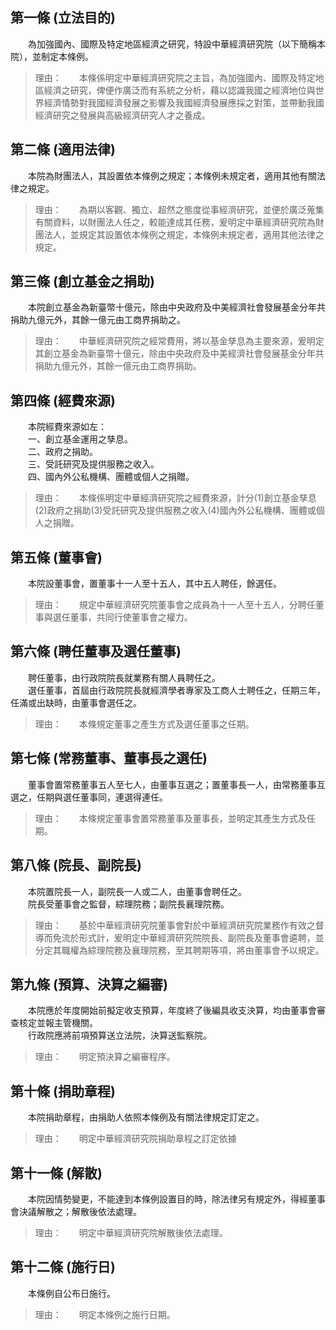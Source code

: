 第一條 (立法目的)
-----------------
　　為加強國內、國際及特定地區經濟之研究，特設中華經濟研究院（以下簡稱本院），並制定本條例。  
> 理由：　　本條係明定中華經濟研究院之主旨，為加強國內、國際及特定地區經濟之研究，俾便作廣泛而有系統之分析，藉以認識我國之經濟地位與世界經濟情勢對我國經濟發展之影響及我國經濟發展應採之對策，並帶動我國經濟研究之發展與高級經濟研究人才之養成。



第二條 (適用法律)
-----------------
　　本院為財團法人，其設置依本條例之規定；本條例未規定者，適用其他有關法律之規定。  
> 理由：　　為期以客觀、獨立、超然之態度從事經濟研究，並便於廣泛蒐集有關資料，以財團法人任之，較能達成其任務，爰明定中華經濟研究院為財團法人，並規定其設置依本條例之規定，本條例未規定者，適用其他法律之規定。



第三條 (創立基金之捐助)
-----------------------
　　本院創立基金為新臺幣十億元，除由中央政府及中美經濟社會發展基金分年共捐助九億元外，其餘一億元由工商界捐助之。  
> 理由：　　中華經濟研究院之經常費用，將以基金孳息為主要來源，爰明定其創立基金為新臺幣十億元，除由中央政府及中美經濟社會發展基金分年共捐助九億元外，其餘一億元由工商界捐助。



第四條 (經費來源)
-----------------
　　本院經費來源如左：  
　　一、創立基金運用之孳息。  
　　二、政府之捐助。  
　　三、受託研究及提供服務之收入。  
　　四、國內外公私機構、團體或個人之捐贈。  
> 理由：　　本條係明定中華經濟研究院之經費來源，計分(1)創立基金孳息(2)政府之捐助(3)受託研究及提供服務之收入(4)國內外公私機構、團體或個人之捐贈。



第五條 (董事會)
---------------
　　本院設董事會，置董事十一人至十五人，其中五人聘任，餘選任。  
> 理由：　　規定中華經濟研究院董事會之成員為十一人至十五人，分聘任董事與選任董事，共同行使董事會之權力。



第六條 (聘任董事及選任董事)
---------------------------
　　聘任董事，由行政院院長就業務有關人員聘任之。  
　　選任董事，首屆由行政院院長就經濟學者專家及工商人士聘任之，任期三年，任滿或出缺時，由董事會選任之。  
> 理由：　　本條規定董事之產生方式及選任董事之任期。



第七條 (常務董事、董事長之選任)
-------------------------------
　　董事會置常務董事五人至七人，由董事互選之；置董事長一人，由常務董事互選之，任期與選任董事同，連選得連任。  
> 理由：　　本條規定董事會置常務董事及董事長，並明定其產生方式及任期。



第八條 (院長、副院長)
---------------------
　　本院置院長一人，副院長一人或二人，由董事會聘任之。  
　　院長受董事會之監督，綜理院務；副院長襄理院務。  
> 理由：　　基於中華經濟研究院董事會對於中華經濟研究院業務作有效之督導而免流於形式計，爰明定中華經濟研究院院長、副院長及董事會遴聘，並分定其職權為綜理院務及襄理院務，至其聘期等項，將由董事會予以規定。



第九條 (預算、決算之編審)
-------------------------
　　本院應於年度開始前擬定收支預算，年度終了後編具收支決算，均由董事會審查核定並報主管機關。  
　　行政院應將前項預算送立法院，決算送監察院。  
> 理由：　　明定預決算之編審程序。



第十條 (捐助章程)
-----------------
　　本院捐助章程，由捐助人依照本條例及有關法律規定訂定之。  
> 理由：　　明定中華經濟研究院捐助章程之訂定依據



第十一條 (解散)
---------------
　　本院因情勢變更，不能達到本條例設置目的時，除法律另有規定外，得經董事會決議解散之；解散後依法處理。  
> 理由：　　明定中華經濟研究院解散後依法處理。



第十二條 (施行日)
-----------------
　　本條例自公布日施行。  
> 理由：　　明定本條例之施行日期。